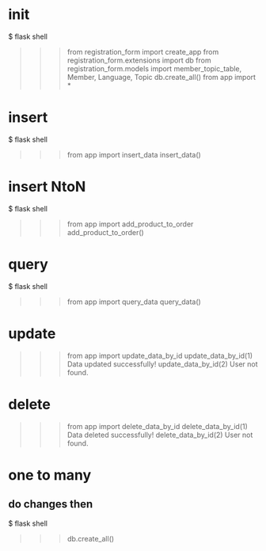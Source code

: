 # init
$ flask shell
>>> from registration_form import create_app
>>> from registration_form.extensions import db
>>> from registration_form.models import member_topic_table, Member, Language, Topic
>>> db.create_all()
>>> from app import *

# insert
$ flask shell
>>> from app import insert_data
>>> insert_data()

# insert NtoN
$ flask shell
>>> from app import add_product_to_order
>>> add_product_to_order()

# query
$ flask shell
>>> from app import query_data
>>> query_data()

# update
>>> from app import update_data_by_id
>>> update_data_by_id(1)
Data updated successfully!
>>> update_data_by_id(2)
User not found.

# delete
>>> from app import delete_data_by_id
>>> delete_data_by_id(1)
Data deleted successfully!
>>> delete_data_by_id(2)
User not found.

# one to many
## do changes then
$ flask shell
>>> db.create_all()